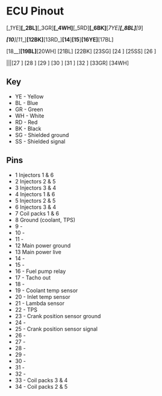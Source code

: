 # ECU Pinout
[_1YE]__[_2BL]__[_3GR]__[_4WH]__[_5RD]__[_6BK]__[_7YE]__[_8BL]__[_9__]

___[10__]__[11__]__[12BK]__[13RD_]__[14__]__[15__]__[16YE]__[17BL]  
   
[18__]__[19BL]__[20WH]  [21BL]  [22BK]  [23SG]  [24  ]  [25SS]  [26  ] 

|||[27  ]  [28  ]  [29  ]  [30  ]  [31  ]  [32  ]  [33GR]  [34WH] 

## Key
* YE - Yellow
* BL - Blue
* GR - Green
* WH - White
* RD - Red
* BK - Black
* SG - Shielded ground
* SS - Shielded signal

## Pins
* 1 Injectors 1 & 6
* 2 Injectors 2 & 5
* 3 Injectors 3 & 4
* 4 Injectors 1 & 6
* 5 Injectors 2 & 5
* 6 Injectors 3 & 4
* 7 Coil packs 1 & 6
* 8 Ground (coolant, TPS)
* 9 -
* 10 -
* 11 -
* 12 Main power ground
* 13 Main power live
* 14 -
* 15 -
* 16 - Fuel pump relay
* 17 - Tacho out
* 18 -
* 19 - Coolant temp sensor
* 20 - Inlet temp sensor
* 21 - Lambda sensor
* 22 - TPS
* 23 - Crank position sensor ground
* 24 -
* 25 - Crank position sensor signal
* 26 -
* 27 -
* 28 -
* 29 -
* 30 -
* 31 -
* 32 -
* 33 - Coil packs 3 & 4
* 34 - Coil packs 2 & 5
